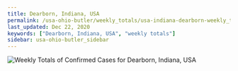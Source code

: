 ```yaml
---
title: Dearborn, Indiana, USA
permalink: /usa-ohio-butler/weekly_totals/usa-indiana-dearborn-weekly_totals.html
last_updated: Dec 22, 2020
keywords: ["Dearborn, Indiana, USA", "weekly totals"]
sidebar: usa-ohio-butler_sidebar
---
```


![Weekly Totals of Confirmed Cases for Dearborn, Indiana, USA](/covid_tracker/images/graphs/usa-indiana-dearborn-weekly_totals_graph.png)

